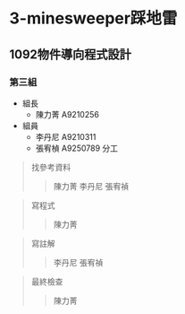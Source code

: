 # 3-minesweeper踩地雷
## 1092物件導向程式設計
### 第三組
* 組長
  * 陳力菁 A9210256
* 組員
  * 李丹尼 A9210311
  * 張宥楨 A9250789
分工
> 找參考資料
>> 陳力菁
>> 李丹尼
>> 張宥禎

> 寫程式
>> 陳力菁

> 寫註解
>> 李丹尼
>> 張宥禎

> 最終檢查
>> 陳力菁 
